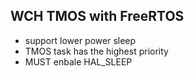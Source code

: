 ## WCH TMOS with FreeRTOS

  - support lower power sleep
  - TMOS task has the highest priority
  - MUST enbale HAL_SLEEP
